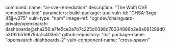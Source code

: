 command:
name: "ai-cve-remediation"
description: "The Wolfi CVE remediation tool"
parameters:
build-package: true
vuln-id: "GHSA-3xgq-45jj-v275"
vuln-type: "npm"
image-ref: "cgr.dev/chainguard-private/opensearch-dashboards@sha256:a7fe5ce2a7b7c225d0398d78334886b2e8a691299d0a3f92b51e879da1c403e5"
github-repository: "os"
package-name: "opensearch-dashboards-2"
vuln-component-name: "cross-spawn"